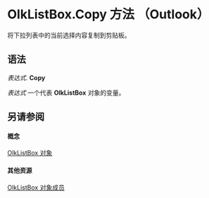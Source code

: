 
# OlkListBox.Copy 方法 （Outlook）

将下拉列表中的当前选择内容复制到剪贴板。


## 语法

 _表达式_. **Copy**

 _表达式_ 一个代表 **OlkListBox** 对象的变量。


## 另请参阅


#### 概念


[OlkListBox 对象](373d2a00-97e5-2ed3-f15f-577d97b32334.md)
#### 其他资源


[OlkListBox 对象成员](b8bed0b5-6994-1492-055e-4067b232f9c4.md)